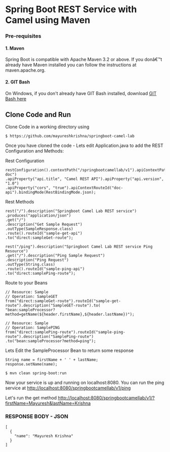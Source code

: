 # Spring Boot REST Service with Camel using Maven


### Pre-requisites

#### 1. Maven

Spring Boot is compatible with Apache Maven 3.2 or above. If you donâ€™t already have Maven installed you can follow the instructions at maven.apache.org.

#### 2. GIT Bash

On Windows, if you don't already have GIT Bash installed, download [GIT Bash here](https://git-scm.com/downloads)


## Clone Code and Run

Clone Code in a working directory using

```
$ https://github.com/mayureshkrishna/springboot-camel-lab
```

Once you have cloned the code - Lets edit Application.java to add the REST Configuration and Methods:

Rest Configuration

```
restConfiguration().contextPath("/springbootcamellab/v1").apiContextPath("/api-doc")
.apiProperty("api.title", "Camel REST API").apiProperty("api.version", "1.0")
.apiProperty("cors", "true").apiContextRouteId("doc-api").bindingMode(RestBindingMode.json);
```

Rest Methods

```
rest("/").description("Springboot Camel Lab REST service")
.produces("application/json")
.get("/")
.description("Get Sample Request")
.outType(SampleResponse.class)
.route().routeId("sample-get-api")
.to("direct:sampleGet-route");

rest("/ping").description("Springboot Camel Lab REST service Ping Resource")
.get("/").description("Ping Sample Request")
.description("Ping Request")
.outType(String.class)
.route().routeId("sample-ping-api")
.to("direct:samplePing-route");
```

Route to your Beans

```
// Resource: Sample
// Operation: SampleGET
from("direct:sampleGet-route").routeId("sample-get-route").description("SampleGET-route").to(
"bean:sampleProcessor?method=getName(${header.firstName},${header.lastName})");

// Resource: Sample
// Operation: SamplePING
from("direct:samplePing-route").routeId("sample-ping-route").description("SamplePing-route")
.to("bean:sampleProcessor?method=ping");
```

Lets Edit the SampleProcessor Bean to return some response

```
String name = firstName + ' ' + lastName;
response.setName(name);
```


```
$ mvn clean spring-boot:run
```

Now your service is up and running on localhost:8080. You can run the ping service at [http://localhost:8080/springbootcamellab/v1/ping](http://localhost:8080/springbootcamellab/v1/ping)

Let's run the get method
[http://localhost:8080/springbootcamellab/v1/?firstName=Mayuresh&lastName=Krishna](http://localhost:8080/springbootcamellab/v1/?firstName=Mayuresh&lastName=Krishna)

### RESPONSE BODY - JSON

```
[
  {
    "name": "Mayuresh Krishna"
  }
]
```